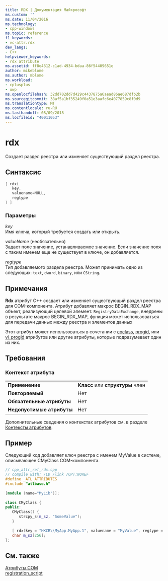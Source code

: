 ```yaml
---
title: RDX | Документация Майкрософт
ms.custom: ''
ms.date: 11/04/2016
ms.technology:
- cpp-windows
ms.topic: reference
f1_keywords:
- vc-attr.rdx
dev_langs:
- C++
helpviewer_keywords:
- rdx attribute
ms.assetid: ff8e4312-c1ad-4934-bdaa-86f54409651e
author: mikeblome
ms.author: mblome
ms.workload:
- cplusplus
- uwp
ms.openlocfilehash: 32dd702dd7d429c4437875a6aead86ae687dfb2b
ms.sourcegitcommit: 38af5a1bf35249f0a51e3aafc6e4077859c8f0d9
ms.translationtype: MT
ms.contentlocale: ru-RU
ms.lasthandoff: 08/09/2018
ms.locfileid: "40011053"
---
```

# <a name="rdx"></a>rdx
Создает раздел реестра или изменяет существующий раздел реестра.  
  
## <a name="syntax"></a>Синтаксис  
  
```cpp  
[ rdx(   
   key,   
   valuename=NULL,   
   regtype   
) ]  
```  
  
### <a name="parameters"></a>Параметры  
 *key*  
 Имя ключа, который требуется создать или открыть.  
  
 *valueName* (необязательно)  
 Задает поле значение, устанавливаемое значение. Если значение поля с таким именем еще не существует в ключе, он добавляется.  
  
 *regtype*  
 Тип добавляемого раздела реестра. Может принимать одно из следующих: `text`, `dword`, `binary`, или `CString`.  
  
## <a name="remarks"></a>Примечания  
 **Rdx** атрибут C++ создает или изменяет существующий раздел реестра для COM-компонента. Атрибут добавляет макрос BEGIN_RDX_MAP объект, реализующий целевой элемент. `RegistryDataExchange`, внедрены в результате макрос BEGIN_RDX_MAP, функция может использоваться для передачи данных между реестра и элементов данных  
  
 Этот атрибут может использоваться в сочетании с [coclass](../windows/coclass.md), [progid](../windows/progid.md), или [vi_progid](../windows/vi-progid.md) атрибутов или другие атрибуты, которые подразумевает один из них.  
  
## <a name="requirements"></a>Требования  
  
### <a name="attribute-context"></a>Контекст атрибута  
  
|||  
|-|-|  
|**Применение**|**Класс** или **структуры** член|  
|**Повторяемый**|Нет|  
|**Обязательные атрибуты**|Нет|  
|**Недопустимые атрибуты**|Нет|  
  
 Дополнительные сведения о контекстах атрибутов см. в разделе [Контексты атрибутов](../windows/attribute-contexts.md).  
  
## <a name="example"></a>Пример  
 Следующий код добавляет ключ реестра с именем MyValue в системе, описывающее CMyClass COM-компонента.  
  
```cpp  
// cpp_attr_ref_rdx.cpp  
// compile with: /LD /link /OPT:NOREF  
#define _ATL_ATTRIBUTES  
#include "atlbase.h"  
  
[module (name="MyLib")];  
  
class CMyClass {  
public:  
   CMyClass() {  
      strcpy_s(m_sz, "SomeValue");  
   }  
  
   [ rdx(key = "HKCR\\MyApp.MyApp.1", valuename = "MyValue", regtype = "text")]   
   char m_sz[256];  
};  
```  
  
## <a name="see-also"></a>См. также  
 [Атрибуты COM](../windows/com-attributes.md)   
 [registration_script](../windows/registration-script.md)   